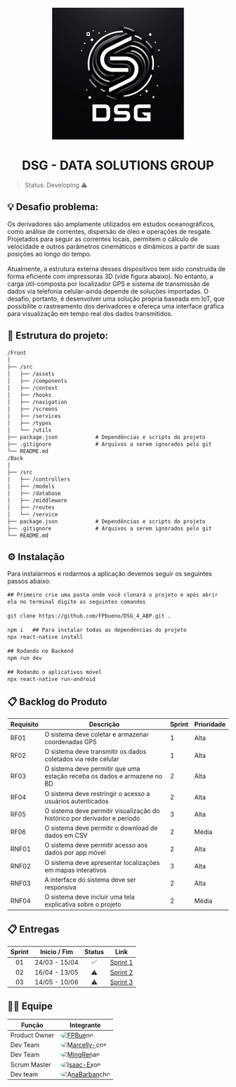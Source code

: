 <p align="center">
  <img src="documents/images/logo.jpg" width="300" height="300">
</p>
<h1 align="center">DSG - DATA SOLUTIONS GROUP</h1>

 
 > Status: Developing ⚠️

## 💡 Desafio problema:
Os derivadores são amplamente utilizados em estudos oceanográficos, como análise de correntes,
dispersão de óleo e operações de resgate. Projetados para seguir as correntes locais, permitem o
cálculo de velocidade e outros parâmetros cinemáticos e dinâmicos a partir de suas posições ao
longo do tempo.
<Br/><Br/>
Atualmente, a estrutura externa desses dispositivos tem sido construída de forma eficiente com
impressoras 3D (vide figura abaixo). No entanto, a carga útil-composta por localizador GPS e
sistema de transmissão de dados via telefonia celular-ainda depende de soluções importadas. O
desafio, portanto, é desenvolver uma solução própria baseada em IoT, que possibilite o
rastreamento dos derivadores e ofereça uma interface gráfica para visualização em tempo real dos
dados transmitidos.

## 📂 Estrutura do projeto:
```
/Front
│
├── /src                   
│   ├── /assets       
│   ├── /components            
│   ├── /context
│   ├── /hooks
│   ├── /navigation
│   ├── /screens
│   ├── /services
│   ├── /types               
│   └── /utils             
├── package.json            # Dependências e scripts do projeto
├── .gitignore              # Arquivos a serem ignorados pelo git
└── README.md 
/Back
│
├── /src                    
│   ├── /controllers        
│   ├── /models             
│   ├── /database
│   ├── /middleware
│   ├── /routes             
│   └── /service             
├── package.json            # Dependências e scripts do projeto
├── .gitignore              # Arquivos a serem ignorados pelo git
└── README.md               
```
## ⚙️ Instalação

Para instalarmos e rodarmos a aplicação devemos seguir os seguintes passos abaixo:
```
## Primeiro crie uma pasta onde você clonará o projeto e após abrir ela no terminal digite os seguintes comandos

git clone https://github.com/FPbueno/DSG_4_ABP.git .

npm i   ## Para instalar todas as dependências do projeto
npx react-native install

## Rodando no Backend
npm run dev

## Rodando o aplicativos móvel
npx react-native run-android
```

## 📋 Backlog do Produto

| Requisito | Descrição                                                                 | Sprint | Prioridade |
|-----------|---------------------------------------------------------------------------|--------|------------|
| RF01      | O sistema deve coletar e armazenar coordenadas GPS                        | 1      | Alta       |
| RF02      | O sistema deve transmitir os dados coletados via rede celular             | 1      | Alta       |
| RF03      | O sistema deve permitir que uma estação receba os dados e armazene no BD  | 2      | Alta       |
| RF04      | O sistema deve restringir o acesso a usuários autenticados                | 2      | Alta       |
| RF05      | O sistema deve permitir visualização do histórico por derivador e período | 3      | Alta       |
| RF06      | O sistema deve permitir o download de dados em CSV                        | 2      | Média      |
| RNF01     | O sistema deve permitir acesso aos dados por app móvel                    | 2      | Alta       |
| RNF02     | O sistema deve apresentar localizações em mapas interativos               | 3      | Alta       |
| RNF03     | A interface do sistema deve ser responsiva                                | 2      | Alta       |
| RNF04     | O sistema deve incluir uma tela explicativa sobre o projeto               | 2      | Média      |


## 📋 Entregas 
**Sprint**  | **Inicio / Fim** | **Status**         | **Link**
:---------: | :------:    | :-------:          | :-------:
01          | 24/03 - 15/04   | ✅                | <a href="#">Sprint 1</a>
02          | 16/04 - 13/05   | ⚠️                | <a href="#">Sprint 2</a>
03          | 14/05 - 10/06   | ⚠️               | <a href="#">Sprint 3</a>

## 👩‍💻 Equipe
<table>
  <thead>
    <tr>
      <th>Função</th>
      <th>Integrante</th>
    </tr>
  </thead>
  <tbody>
    <tr>
      <td>Product Owner</td>
      <td>
        <a href="https://github.com/FPBueno">
          <img src="https://github.com/FPBueno.png" width="50" height="50" style="border-radius: 50%;" alt="FPBueno">
        </a>
      </td>
    </tr>
    <tr>
      <td>Dev Team</td>
      <td>
        <a href="https://github.com/Marcelly-cris">
          <img src="https://github.com/Marcelly-cris.png" width="50" height="50" style="border-radius: 50%;" alt="Marcelly-cris">
        </a>
      </td>
    </tr>
    <tr>
      <td>Dev Team</td>
      <td>
        <a href="https://github.com/MingRenan">
          <img src="https://github.com/MingRenan.png" width="50" height="50" style="border-radius: 50%;" alt="MingRenan">
        </a>
      </td>
    </tr>
    <tr>
      <td>Scrum Master</td>
      <td>
        <a href="https://github.com/Isaac-Exon">
          <img src="https://github.com/Isaac-Exon.png" width="50" height="50" style="border-radius: 50%;" alt="Isaac-Exon">
        </a>
      </td>
    </tr>
    <tr>
      <td>Dev team</td>
      <td>
        <a href="https://github.com/AnaBarbancho">
          <img src="https://github.com/AnaBarbancho.png" width="50" height="50" style="border-radius: 50%;" alt="AnaBarbancho">
        </a>
      </td>
    </tr>
  </tbody>
</table>
